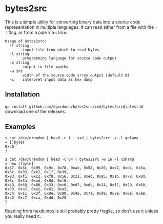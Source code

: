 # bytes2src

This is a simple utility for converting binary data into a source code
representation in multiple languages. It can read either from a file with the
`-f` flag, or from a pipe via `stdin`.

```
Usage of bytes2src:
  -f string
    	input file from which to read bytes
  -l string
    	programming language for source code output
  -o string
    	output to file <path>
  -w int
    	width of the source code array output (default 8)
  -x	interpret input data as hex dump
```

## Installation

`go install github.com/dgmcdona/bytes2src/cmd/bytes2src@latest` or download one of
the releases.

## Examples
```
$ cat /dev/urandom | head -c 1 | xxd | bytes2src -x -l golang
= []byte{
0xc6,
}

$ cat /dev/urandom | head -c 64 | bytes2src -w 16 -l csharp
= new []byte{
0x87, 0x8c, 0x99, 0x9c, 0x78, 0xad, 0x58, 0x20, 0xe7, 0xd4, 0x8a, 0x6c, 0x03, 0xe2, 0x1f, 0x39,
0x83, 0xf1, 0xc2, 0xf8, 0x56, 0x31, 0xec, 0x85, 0x1b, 0x78, 0x0d, 0x6c, 0x8a, 0xad, 0x0d, 0xf6,
0x43, 0x68, 0x80, 0x33, 0xc6, 0xd7, 0xdc, 0x24, 0xf7, 0x29, 0x60, 0x53, 0xa7, 0xa2, 0x62, 0xa3,
0xc4, 0x1c, 0x3f, 0x9e, 0x90, 0x4e, 0x7a, 0xd9, 0x29, 0x6e, 0xa8, 0xc2, 0xc7, 0xca, 0xdd, 0x25
}
```

Reading from hexdumps is still probably pretty fragile, so don't use it unless
you really need it.
